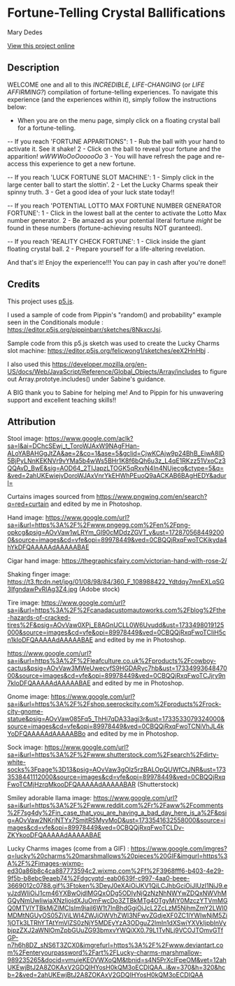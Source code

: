 # Fortune-Telling Crystal Ballifications

Mary Dedes

[View this project online](https://mdedes.github.io/cart253/assignments/variation-jam/)

## Description

WELCOME one and all to this *INCREDIBLE*, *LIFE-CHANGING* (or *LIFE AFFIRMING?*) compilation of fortune-telling experiences. 
To navigate this experience (and the experiences within it), simply follow the instructions below:

- When you are on the menu page, simply click on a floating crystal ball for a fortune-telling.
  
-- If you reach 'FORTUNE APPARITIONS":
  1 - Rub the ball with your hand to activate it. See it shake! 
  2 - Click on the ball to reveal your fortune and the apparition! *wWWWoOoOooooOo*
  3 - You will have refresh the page and re-access this experience to get a new fortune.
 
-- If you reach 'LUCK FORTUNE SLOT MACHINE':
  1 - Simply click in the large center ball to start the slottin'.
  2 - Let the Lucky Charms speak their spinny truth.
  3 - Get a good idea of your luck state today!!
 
-- If you reach 'POTENTIAL LOTTO MAX FORTUNE NUMBER GENERATOR FORTUNE':
  1 - Click in the lowest ball at the center to activate the Lotto Max number generator.
  2 - Be amazed as your potential literal fortune *might* be found in these numbers (fortune-achieving results NOT guranteed).

-- If you reach 'REALITY CHECK FORTUNE':
  1 - Click inside the giant floating crystal ball.
  2 - Prepare yourself for a life-altering revelation.
  
 And that's it! Enjoy the experience!!! You can pay in cash after you're done!!


## Credits

This project uses [p5.js](https://p5js.org).

I used a sample of code from Pippin's "random() and probability" example seen in the Conditionals module : https://editor.p5js.org/pippinbarr/sketches/8NkxcrJsi.

Sample code from this p5.js sketch was used to create the Lucky Charms slot machine: https://editor.p5js.org/felicwong1/sketches/eeX2HnHbj .

I also used this https://developer.mozilla.org/en-US/docs/Web/JavaScript/Reference/Global_Objects/Array/includes to figure out Array.prototye.includes() under Sabine's guidance.

A BIG thank you to Sabine for helping me! And to Pippin for his unwavering support and excellent teaching skills!!


## Attribution

Stool image: https://www.google.com/aclk?sa=l&ai=DChcSEwj_t_ToroWJAxW9NAgFHan-ALoYABAHGgJtZA&ae=2&co=1&ase=5&gclid=CjwKCAjw9p24BhB_EiwA8ID5BjPyLNnKEKNVr9vYMa5b4wWs5BHr1K8f6bQh6u3z_L4qE1RKzz51VxoCz3QQAvD_BwE&sig=AOD64_2TIJapzLTOGK5qRxvN4In4NUjecg&ctype=5&q=&ved=2ahUKEwiejvDoroWJAxVnrYkEHWhPEuoQ9aACKAB6BAgHEDY&adurl=

Curtains images sourced from https://www.pngwing.com/en/search?q=red+curtain and edited by me in Photoshop.

Hand image: https://www.google.com/url?sa=i&url=https%3A%2F%2Fwww.pngegg.com%2Fen%2Fpng-opkcg&psig=AOvVaw1wLRYm_Gl90cMDdzZGVT_y&ust=1728705684492000&source=images&cd=vfe&opi=89978449&ved=0CBQQjRxqFwoTCKikyda4hYkDFQAAAAAdAAAAABAE

Cigar hand image: https://thegraphicsfairy.com/victorian-hand-with-rose-2/

Shaking finger image: https://t3.ftcdn.net/jpg/01/08/98/84/360_F_108988422_Ydtdqy7mnEXLqSG3IfgndawPvRlAg3Z4.jpg (Adobe stock)

Tire image: https://www.google.com/url?sa=i&url=https%3A%2F%2Fcanadacustomautoworks.com%2Fblog%2Fthe-hazards-of-cracked-tires%2F&psig=AOvVaw0XPj_E8AGnUCLL0W6Uvudd&ust=1733498019125000&source=images&cd=vfe&opi=89978449&ved=0CBQQjRxqFwoTCIiH5cn1kIoDFQAAAAAdAAAAABAE and edited by me in Photoshop.

https://www.google.com/url?sa=i&url=https%3A%2F%2Fleafculture.co.uk%2Fproducts%2Fcowboy-cactus&psig=AOvVaw3MWeUwecvfS9HGDARyc7hb&ust=1733499364847000&source=images&cd=vfe&opi=89978449&ved=0CBQQjRxqFwoTCJjry9n7kIoDFQAAAAAdAAAAABAE and edited by me in Photoshop.

Gnome image: https://www.google.com/url?sa=i&url=https%3A%2F%2Fshop.seerockcity.com%2Fproducts%2Frock-city-gnome-statue&psig=AOvVaw085Fq5_ThHi7qDA33agj3r&ust=1733533079324000&source=images&cd=vfe&opi=89978449&ved=0CBQQjRxqFwoTCNiVhJL4kYoDFQAAAAAdAAAAABBo and edited by me in Photoshop.

Sock image: https://www.google.com/url?sa=i&url=https%3A%2F%2Fwww.shutterstock.com%2Fsearch%2Fdirty-white-socks%3Fpage%3D13&psig=AOvVaw3gOlz5rzBALOpQUWfCtJNR&ust=1733538441112000&source=images&cd=vfe&opi=89978449&ved=0CBQQjRxqFwoTCMjHzrqMkooDFQAAAAAdAAAAABAR (Shutterstock)

Smiley adorable llama image: https://www.google.com/url?sa=i&url=https%3A%2F%2Fwww.reddit.com%2Fr%2Faww%2Fcomments%2F7sg4dy%2Fin_case_that_you_are_having_a_bad_day_here_is_a%2F&psig=AOvVaw2NKrjNTYx7SmjtRSMyvMoD&ust=1733541632558000&source=images&cd=vfe&opi=89978449&ved=0CBQQjRxqFwoTCLDv-ZKYkooDFQAAAAAdAAAAABAE

Lucky Charms images (come from a GIF) : https://www.google.com/imgres?q=lucky%20charms%20marshmallows%20pieces%20GIF&imgurl=https%3A%2F%2Fimages-wixmp-ed30a86b8c4ca887773594c2.wixmp.com%2Ff%2F3968fff6-b403-4e29-9f5b-b8ebc9eaeb74%2Fdgcyqtd-eab0639f-c997-4aa0-beee-3669012c0788.gif%3Ftoken%3DeyJ0eXAiOiJKV1QiLCJhbGciOiJIUzI1NiJ9.eyJzdWIiOiJ1cm46YXBwOjdlMGQxODg5ODIyNjQzNzNhNWYwZDQxNWVhMGQyNmUwIiwiaXNzIjoidXJuOmFwcDo3ZTBkMTg4OTgyMjY0MzczYTVmMGQ0MTVlYTBkMjZlMCIsIm9iaiI6W1t7InBhdGgiOiJcL2ZcLzM5NjhmZmY2LWI0MDMtNGUyOS05ZjViLWI4ZWJjOWVhZWI3NFwvZGdjeXF0ZC1lYWIwNjM5Zi1jOTk3LTRhYTAtYmVlZS0zNjY5MDEyYzA3ODguZ2lmIn1dXSwiYXVkIjpbInVybjpzZXJ2aWNlOmZpbGUuZG93bmxvYWQiXX0.79L1TvNLj9VCOJTOmvGTfGP-n7h6h8DZ_sNS6T3ZCX0&imgrefurl=https%3A%2F%2Fwww.deviantart.com%2Fenteryourpassword%2Fart%2FLucky-charms-marshmallow-989235265&docid=vmujeKE0VWXoQM&tbnid=s4N5PrXcIFpeOM&vet=12ahUKEwjBtJ2A8ZOKAxV2GDQIHYosH0kQM3oECDIQAA..i&w=370&h=320&hcb=2&ved=2ahUKEwjBtJ2A8ZOKAxV2GDQIHYosH0kQM3oECDIQAA





